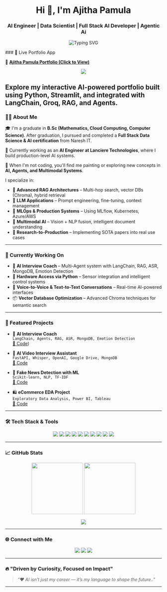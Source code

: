 <h1 align="center">
  Hi 👋, I'm Ajitha Pamula
</h1>

<h3 align="center">
  AI Engineer | Data Scientist | Full Stack AI Developer | Agentic Ai
</h3>

<p align="center">
  <img src="https://readme-typing-svg.herokuapp.com?font=Fira+Code&duration=3000&pause=500&color=00F7FF&center=true&vCenter=true&width=600&lines=AI+Engineer+%7C+LangChain+Developer+%7C+RAG+%2B+Agents+Specialist;Full-stack+AI+App+Builder+%7C+Always+Learning+%F0%9F%92%AA" alt="Typing SVG" />
</p>
### 🚀 Live Portfolio App

🎯 [**Ajitha Pamula Portfolio (Click to View)**](https://ajithapamula.streamlit.app/)

<p align="center">
  <a href="https://ajithapamula-ajitha-portfolio-main-nb5bxd.streamlit.app/">
    <img src="https://img.shields.io/badge/Live_App-Streamlit-green?logo=streamlit&style=for-the-badge" />
  </a>
</p>

Explore my interactive AI-powered portfolio built using Python, Streamlit, and integrated with LangChain, Groq, RAG, and Agents.
---

### 🧑‍💻 About Me

🎓 I'm a graduate in **B.Sc (Mathematics, Cloud Computing, Computer Science)**. After graduation, I pursued and completed a **Full Stack Data Science & AI certification** from Naresh IT.

💼 Currently working as an **AI Engineer at Lanciere Technologies**, where I build production-level AI systems.

🎨 When I'm not coding, you'll find me painting or exploring new concepts in **AI, Agents, and Multimodal Systems**.

I specialize in:
- 🧠 **Advanced RAG Architectures** – Multi-hop search, vector DBs (Chroma), hybrid retrieval
- 🤖 **LLM Applications** – Prompt engineering, fine-tuning, context management
- 🧰 **MLOps & Production Systems** – Using MLflow, Kubernetes, Azure/AWS
- 🔄 **Multimodal AI** – Vision + NLP fusion, intelligent document understanding
- 🔬 **Research-to-Production** – Implementing SOTA papers into real use cases

---

### 🚧 Currently Working On

- 🤖 **AI Interview Coach** – Multi-Agent system with LangChain, RAG, ASR, MongoDB, Emotion Detection
- 🔌 **Hardware Access via Python** – Sensor integration and intelligent control systems
- 🧠 **Voice-to-Voice & Text-to-Text Conversations** – Real-time AI-powered interfaces
- 📦 **Vector Database Optimization** – Advanced Chroma techniques for semantic search

---

### 📂 Featured Projects

- 🎯 **AI Interview Coach**  
  `LangChain, Agents, RAG, ASR, MongoDB, Emotion Detection`  
  [📂 Code](https://github.com/ajithapamula/ai-course-interview))

- 🎥 **AI Video Interview Assistant**  
  `FastAPI, Whisper, OpenAI, Google Drive, MongoDB`  
  [📂 Code](https://github.com/ajithapamula/AI-Video-Interview-Assistant)

- 📰 **Fake News Detection with ML**  
  `Scikit-learn, NLP, TF-IDF`  
  [📂 Code](https://github.com/ajithapamula/fake-news-detection)

- 🛍️ **eCommerce EDA Project**  
  `Exploratory Data Analysis, Power BI, Tableau`  
  [📂 Code](https://github.com/ajithapamula/E-commerce-EDA)

---

### 🛠️ Tech Stack & Tools

<p align="center">
  <img src="https://img.shields.io/badge/Python-3776AB?style=flat&logo=python&logoColor=white"/>
  <img src="https://img.shields.io/badge/LangChain-%23000000.svg?style=flat&logo=LangChain&logoColor=white"/>
  <img src="https://img.shields.io/badge/FastAPI-005571?style=flat&logo=fastapi"/>
  <img src="https://img.shields.io/badge/React-20232A?style=flat&logo=react&logoColor=61DAFB"/>
  <img src="https://img.shields.io/badge/Tailwind_CSS-38B2AC?style=flat&logo=tailwind-css&logoColor=white"/>
  <img src="https://img.shields.io/badge/MongoDB-4EA94B?style=flat&logo=mongodb&logoColor=white"/>
  <img src="https://img.shields.io/badge/Chroma-ff69b4?style=flat"/>
  <img src="https://img.shields.io/badge/SQL-003B57?style=flat&logo=postgresql&logoColor=white"/>
  <img src="https://img.shields.io/badge/Azure-0078D4?style=flat&logo=microsoftazure&logoColor=white"/>
  <img src="https://img.shields.io/badge/GitHub_Actions-2088FF?style=flat&logo=github-actions&logoColor=white"/>
</p>

---

### 📈 GitHub Stats

<p align="center">
  <img src="https://github-readme-stats.vercel.app/api?username=ajithapamula&show_icons=true&theme=tokyonight" height="165"/>
  <img src="https://github-readme-streak-stats.herokuapp.com?user=ajithapamula&theme=tokyonight" height="165"/>
</p>

<p align="center">
  <img src="https://github-profile-trophy.vercel.app/?username=ajithapamula&theme=algolia&margin-w=15&margin-h=15"/>
</p>

---

### 🌐 Connect with Me

<p align="center">
  <a href="mailto:pamulaajitha04@gmail.com"><img src="https://img.shields.io/badge/Gmail-D14836?style=flat&logo=gmail&logoColor=white"/></a>
  <a href="https://www.linkedin.com/in/ajithapamula"><img src="https://img.shields.io/badge/LinkedIn-blue?style=flat&logo=linkedin&logoColor=white"/></a>
  <a href="https://github.com/ajithapamula"><img src="https://img.shields.io/badge/GitHub-100000?style=flat&logo=github&logoColor=white"/></a>
</p>

---

### 🔥 "Driven by Curiosity, Focused on Impact"

> _“♥️ AI isn’t just my career — it’s my language to shape the future..”_

---
